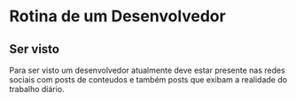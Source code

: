 # Rotina de um Desenvolvedor

## Ser visto

Para ser visto um desenvolvedor atualmente deve estar presente nas redes sociais com posts de conteudos e também posts que exibam a realidade do trabalho diário.